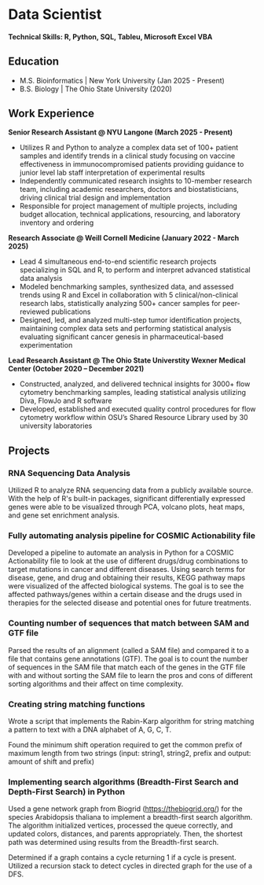 # Data Scientist

#### Technical Skills: R, Python, SQL, Tableu, Microsoft Excel VBA 

## Education
- M.S. Bioinformatics | New York University (Jan 2025 - Present)
- B.S. Biology | The Ohio State University (2020)

## Work Experience
**Senior Research Assistant @ NYU Langone (March 2025 - Present)**
- Utilizes R and Python to analyze a complex data set of 100+ patient samples and identify trends in a clinical study focusing on vaccine effectiveness in immunocompromised patients providing guidance to junior level lab staff interpretation of experimental results
- Independently communicated research insights to 10-member research team, including academic researchers, doctors and biostatisticians, driving clinical trial design and implementation
- Responsible for project management of multiple projects, including budget allocation, technical applications, resourcing, and laboratory inventory and ordering

**Research Associate @ Weill Cornell Medicine (January 2022 - March 2025)**
- Lead 4 simultaneous end-to-end scientific research projects specializing in SQL and R, to perform and interpret advanced statistical data analysis
- Modeled benchmarking samples, synthesized data, and assessed trends using R and Excel in collaboration with 5 clinical/non-clinical research labs, statistically analyzing 500+ cancer samples for peer-reviewed publications
- Designed, led, and analyzed multi-step tumor identification projects, maintaining complex data sets and performing statistical analysis evaluating significant cancer genesis in pharmaceutical-based experimentation

**Lead Research Assistant @ The Ohio State Universtity Wexner Medical Center (October 2020 – December 2021)**
- Constructed, analyzed, and delivered technical insights for 3000+ flow cytometry benchmarking samples, leading statistical analysis utilizing Diva, FlowJo and R software
- Developed, established and executed quality control procedures for flow cytometry workflow within OSU’s Shared Resource Library used by 30 university laboratories

## Projects
### RNA Sequencing Data Analysis

Utilized R to analyze RNA sequencing data from a publicly available source. With the help of R's built-in packages, significant differentially expressed genes were able to be visualized through PCA, volcano plots, heat maps, and gene set enrichment analysis.

### Fully automating analysis pipeline for COSMIC Actionability file

Developed a pipeline to automate an analysis in Python for a COSMIC Actionability file to look at the use of different drugs/drug combinations to target mutations in cancer and different diseases. Using search terms for disease, gene, and drug and obtaining their results, KEGG pathway maps were visualized of the affected biological systems. The goal is to see the affected pathways/genes within a certain disease and the drugs used in therapies for the selected disease and potential ones for future treatments.

### Counting number of sequences that match between SAM and GTF file
Parsed the results of an alignment (called a SAM file) and compared it to a file that contains gene annotations (GTF). The goal is to count the number of sequences in the SAM file that match each of the genes in the GTF file with and without sorting the SAM file to learn the pros and cons of different sorting algorithms and their affect on time complexity.

### Creating string matching functions
Wrote a script that implements the Rabin-Karp algorithm for string matching a pattern to text with a DNA alphabet of A, G, C, T.

Found the minimum shift operation required to get the common prefix of maximum length from two strings (input: string1, string2, prefix and output: amount of shift and prefix)

### Implementing search algorithms (Breadth-First Search and Depth-First Search) in Python
Used a gene network graph from Biogrid (https://thebiogrid.org/) for the species Arabidopsis thaliana to implement a breadth-first search algorithm. The algorithm initialized vertices, processed the queue correctly, and updated colors, distances, and parents appropriately. Then, the shortest path was determined using results from the Breadth-first search.

Determined if a graph contains a cycle returning 1 if a cycle is present. Utilized a recursion stack to detect cycles in directed graph for the use of a DFS.



